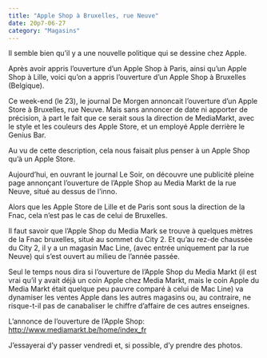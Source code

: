 ```yaml
---
title: "Apple Shop à Bruxelles, rue Neuve"
date: 20p7-06-27
category: "Magasins"
---
```


Il semble bien qu’il y a une nouvelle politique qui se dessine chez Apple.

Après avoir appris l’ouverture d’un Apple Shop à Paris, ainsi qu’un Apple Shop à Lille, voici qu’on a appris l’ouverture d’un Apple Shop à Bruxelles (Belgique).

Ce week-end (le 23), le journal De Morgen annoncait l’ouverture d’un Apple Store à Bruxelles, rue Neuve. Mais sans annoncer de date ni apporter de précision, à part le fait que ce serait sous la direction de MediaMarkt, avec le style et les couleurs des Apple Store, et un employé Apple derrière le Genius Bar.

Au vu de cette description, cela nous faisait plus penser à un Apple Shop qu’à un Apple Store. 

Aujourd’hui, en ouvrant le journal Le Soir, on découvre une publicité pleine page annonçant l’ouverture de l’Apple Shop au Media Markt de la rue Neuve, situé au dessus de l’inno.

Alors que les Apple Store de Lille et de Paris sont sous la direction de la Fnac, cela n’est pas le cas de celui de Bruxelles.

Il faut savoir que l’Apple Shop du Media Mark se trouve à quelques mètres de la Fnac bruxelles, situé au sommet du City 2. Et qu’au rez-de chaussée du City 2, il y a un magasin Mac Line, (avec entrée uniquement par la rue Neuve) qui s’est ouvert au milieu de l’année passée.

Seul le temps nous dira si l’ouverture de l’Apple Shop du Media Markt (il est vrai qu’il y avait déjà un coin Apple chez Media Markt, mais le coin Apple du Media Markt était quelque peu pauvre comparé à celui de Mac Line) va dynamiser les ventes Apple dans les autres magasins ou, au contraire, ne risque-t-il pas de canabaliser le chiffre d’affaire de ces autres enseignes.

L’annonce de l’ouverture de l’Apple Shop: http://www.mediamarkt.be/home/index_fr

J’essayerai d’y passer vendredi et, si possible, d’y prendre des photos.
